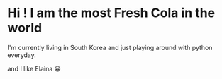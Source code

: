 # Hi ! I am the most Fresh Cola in the world
I'm currently living in South Korea and just playing around with python everyday.

and I like Elaina :grinning:



